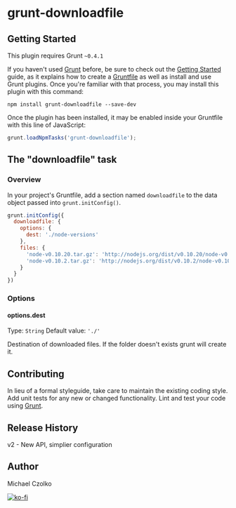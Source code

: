 # grunt-downloadfile

## Getting Started

This plugin requires Grunt `~0.4.1`

If you haven't used [Grunt](http://gruntjs.com/) before, be sure to check out the [Getting Started](http://gruntjs.com/getting-started) guide, as it explains how to create a [Gruntfile](http://gruntjs.com/sample-gruntfile) as well as install and use Grunt plugins. Once you're familiar with that process, you may install this plugin with this command:

```shell
npm install grunt-downloadfile --save-dev
```

Once the plugin has been installed, it may be enabled inside your Gruntfile with this line of JavaScript:

```js
grunt.loadNpmTasks('grunt-downloadfile');
```

## The "downloadfile" task

### Overview

In your project's Gruntfile, add a section named `downloadfile` to the data object passed into `grunt.initConfig()`.

```js
grunt.initConfig({
  downloadfile: {
    options: {
      dest: './node-versions'
    },
    files: {
      'node-v0.10.20.tar.gz': 'http://nodejs.org/dist/v0.10.20/node-v0.10.20.tar.gz',
      'node-v0.10.2.tar.gz': 'http://nodejs.org/dist/v0.10.2/node-v0.10.2.tar.gz'
    }
  }
})
```

### Options

#### options.dest

Type: `String`
Default value: `'./'`

Destination of downloaded files. If the folder doesn't exists grunt will create it.

## Contributing

In lieu of a formal styleguide, take care to maintain the existing coding style. Add unit tests for any new or changed functionality. Lint and test your code using [Grunt](http://gruntjs.com/).

## Release History

v2 - New API, simplier configuration

## Author

Michael Czolko

[![ko-fi](https://www.ko-fi.com/img/githubbutton_sm.svg)](https://ko-fi.com/N4N3145WR)
